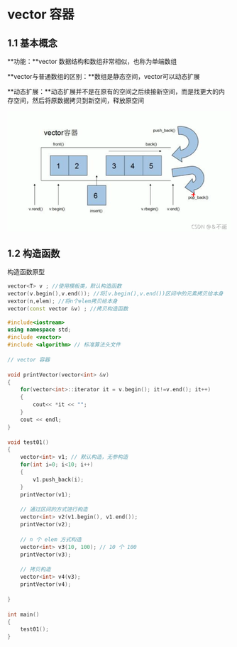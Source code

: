 # vector 容器

## 1.1 基本概念

**功能：**vector 数据结构和数组非常相似，也称为单端数组

**vector与普通数组的区别：**数组是静态空间，vector可以动态扩展

**动态扩展：**动态扩展并不是在原有的空间之后续接新空间，而是找更大的内存空间，然后将原数据拷贝到新空间，释放原空间

![](../doc/01.png)

## 1.2 构造函数

构造函数原型

```cpp
vector<T> v ; //使用模板类，默认构造函数
vector(v.begin(),v.end()); //将[v.begin(),v.end())区间中的元素拷贝给本身
vextor(n,elem); //将n个elem拷贝给本身
vector(const vector &v) ; //拷贝构造函数
```

```cpp
#include<iostream>
using namespace std;
#include <vector>
#include <algorithm> // 标准算法头文件

// vector 容器

void printVector(vector<int> &v)
{
	for(vector<int>::iterator it = v.begin(); it!=v.end(); it++)
	{
		cout<< *it << "";
	}
	cout << endl;
}

void test01()
{
    vector<int> v1; // 默认构造，无参构造
	for(int i=0; i<10; i++)
	{
		v1.push_back(i);
	}
	printVector(v1);

	// 通过区间的方式进行构造
	vector<int> v2(v1.begin(), v1.end());
	printVector(v2);

	// n 个 elem 方式构造
	vector<int> v3(10, 100); // 10 个 100
	printVector(v3);

	// 拷贝构造
	vector<int> v4(v3);
	printVector(v4);
	
}

int main()
{
    test01();
}
```



